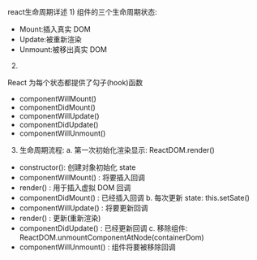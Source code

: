 react生命周期详述
1)
组件的三个生命周期状态:

* Mount:插入真实 DOM
* Update:被重新渲染
* Unmount:被移出真实 DOM
2)
React 为每个状态都提供了勾子(hook)函数
* componentWillMount()
* componentDidMount()
* componentWillUpdate()
* componentDidUpdate()
* componentWillUnmount()
3) 生命周期流程:
a.
第一次初始化渲染显示: ReactDOM.render()
* constructor(): 创建对象初始化 state
* componentWillMount() : 将要插入回调
* render() : 用于插入虚拟 DOM 回调
* componentDidMount() : 已经插入回调
b.
每次更新 state: this.setSate()
* componentWillUpdate() : 将要更新回调
* render() : 更新(重新渲染)
* componentDidUpdate() : 已经更新回调
c.
移除组件: ReactDOM.unmountComponentAtNode(containerDom)
* componentWillUnmount() : 组件将要被移除回调